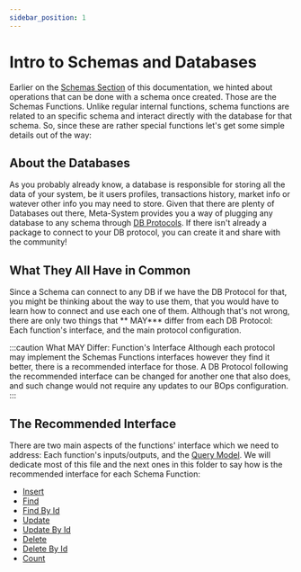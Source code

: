 ```yaml
---
sidebar_position: 1
---
```

# Intro to Schemas and Databases
Earlier on the [Schemas Section](../../configuring/schema-config) of this documentation, we hinted about operations that can be done with a schema once created. Those are the Schemas Functions. Unlike regular internal functions, schema functions are related to an specific schema and interact directly with the database for that schema. So, since these are rather special functions let's get some simple details out of the way:

## About the Databases
As you probably already know, a database is responsible for storing all the data of your system, be it users profiles, transactions history, market info or watever other info you may need to store. Given that there are plenty of Databases out there, Meta-System provides you a way of plugging any database to any schema through [DB Protocols](../../configuring/protocol-config). If there isn't already a package to connect to your DB protocol, you can create it and share with the community!

## What They All Have in Common
Since a Schema can connect to any DB if we have the DB Protocol for that, you might be thinking about the way to use them, that you would have to learn how to connect and use each one of them. Although that's not wrong, there are only two things that ** MAY*** differ from each DB Protocol: Each function's interface, and the main protocol configuration.

:::caution What MAY Differ: Function's Interface
Although each protocol may implement the Schemas Functions interfaces however they find it better, there is a recommended interface for those. A DB Protocol following the recommended interface can be changed for another one that also does, and such change would not require any updates to our BOps configuration.
:::

## The Recommended Interface
There are two main aspects of the functions' interface which we need to address: Each function's inputs/outputs, and the [Query Model](./queries).
We will dedicate most of this file and the next ones in this folder to say how is the recommended interface for each Schema Function:

- [Insert](./insert)
- [Find](./find)
- [Find By Id](./find-by-id)
- [Update](./update)
- [Update By Id](./update-by-id)
- [Delete](./delete)
- [Delete By Id](./delete-by-id)
- [Count](./count)
